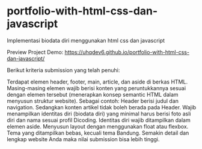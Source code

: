# portfolio-with-html-css-dan-javascript
Implementasi biodata diri menggunakan html css dan javascript 

Preview Project Demo: https://uhqdev6.github.io/portfolio-with-html-css-dan-javascript/

Berikut kriteria submission yang telah penuhi:

Terdapat elemen header, footer, main, article, dan aside di berkas HTML.
Masing-masing elemen wajib berisi konten yang peruntukkannya sesuai dengan elemen tersebut (menerapkan konsep semantic HTML dalam menyusun struktur website).
Sebagai contoh: Header berisi judul dan navigation. Sedangkan konten artikel tidak boleh berada pada Header.
Wajib menampilkan identitas diri (biodata diri) yang minimal harus berisi foto asli diri dan nama sesuai profil Dicoding. Identitas diri wajib ditampilkan dalam elemen aside.
Menyusun layout dengan menggunakan float atau flexbox.
Tema yang ditampilkan bebas, kecuali tema Bandung.
Semakin detail dan lengkap website Anda maka nilai submission bisa lebih tinggi.
